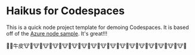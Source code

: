 
# Haikus for Codespaces

This is a quick node project template for demoing Codespaces. It is based off of the [Azure node sample](https://github.com/Azure-Samples/nodejs-docs-hello-world). It's great!!!

🐂🐂牛皮🐮🍺🐮🍺🐮🍺🐮🍺🐮🍺🐮🍺🐮🍺🐮🍺🐮🍺🐮🍺🐮🍺🐮🍺🐮🍺🐮🍺🐮🍺🐮🍺🐮🍺
